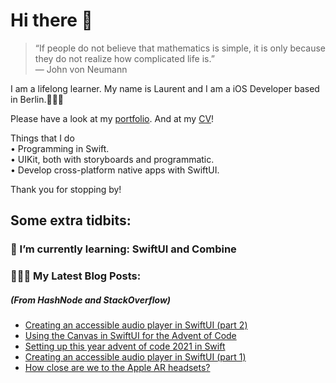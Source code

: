 # Hi there 👋

> “If people do not believe that mathematics is simple, it is only because they do not realize how complicated life is.”   
― John von Neumann

 
I am a lifelong learner. My name is Laurent and I am a iOS Developer based in Berlin.👨🏻‍💻   

Please have a look at my [portfolio](https://github.com/multitudes/portfolio/blob/master/README.md). 
And at my [CV](https://multitudes.github.io/images/cv/cv-for-ios-nov2020.pdf)!

Things that I do  
• Programming in Swift.  
• UIKit, both with storyboards and programmatic.  
• Develop cross-platform native apps with SwiftUI.  

Thank you for stopping by!

## Some extra tidbits:

### 🌱 I’m currently learning: SwiftUI and Combine


###  👨🏻‍💻 My Latest Blog Posts:
##### (From HashNode and StackOverflow)
<!-- BLOG-POST-LIST:START -->
- [Creating an accessible audio player in SwiftUI &lpar;part 2&rpar;](https://laurentbrusa.hashnode.dev/creating-an-accessible-audio-player-in-swiftui-part-2)
- [Using the Canvas in SwiftUI for the Advent of Code](https://laurentbrusa.hashnode.dev/using-the-canvas-in-swiftui-for-the-advent-of-code)
- [Setting up this year advent of code 2021 in Swift](https://laurentbrusa.hashnode.dev/setting-up-this-year-advent-of-code-2021-in-swift)
- [Creating an accessible audio player in SwiftUI &lpar;part 1&rpar;](https://laurentbrusa.hashnode.dev/creating-an-accessible-audio-player-in-swiftui-part-1)
- [How close are we to the Apple AR headsets?](https://laurentbrusa.hashnode.dev/how-close-are-we-to-the-apple-ar-headsets)
<!-- BLOG-POST-LIST:END -->

<!--

<script type="text/javascript" src="https://cdnjs.buymeacoffee.com/1.0.0/button.prod.min.js" data-name="bmc-button" data-slug="multitudes" data-color="#FFDD00" data-emoji=""  data-font="Cookie" data-text="Buy me a coffee" data-outline-color="#000000" data-font-color="#000000" data-coffee-color="#ffffff" ></script>

If you can't get enough of me I collected some more links [here](https://linktr.ee/LaurentBrusa)!
**multitudes/multitudes** is a ✨ _special_ ✨ repository because its `README.md` (this file) appears on your GitHub profile.

Here are some ideas to get you started:

- 🔭 I’m currently working on ...
- 🌱 I’m currently learning ...
- 👯 I’m looking to collaborate on ...
- 🤔 I’m looking for help with ...
- 💬 Ask me about ...
- 📫 How to reach me: ...
- 😄 Pronouns: ...
- ⚡ Fun fact: ...

<p align="center">
  <img src="" width="400"  title="Laurent on the bicycle">
</p>
-->
